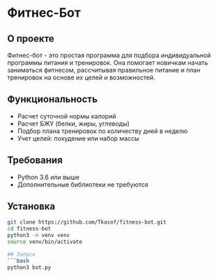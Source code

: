 # Фитнес-Бот

## О проекте
Фитнес-бот - это простая программа для подбора индивидуальной программы питания и тренировок. Она помогает новичкам начать заниматься фитнесом, рассчитывая правильное питание и план тренировок на основе их целей и возможностей.

## Функциональность
- Расчет суточной нормы калорий
- Расчет БЖУ (белки, жиры, углеводы) 
- Подбор плана тренировок по количеству дней в неделю
- Учет целей: похудение или набор массы

## Требования
- Python 3.6 или выше
- Дополнительные библиотеки не требуются

## Установка
```bash
git clone https://github.com/Tkasof/fitness-bot.git
cd fitness-bot
python3 -m venv venv
source venv/bin/activate

## Запуск
```bash
python3 bot.py
